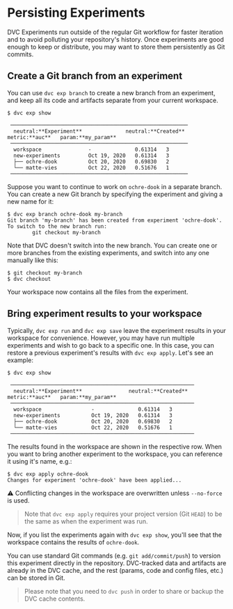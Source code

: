 # Persisting Experiments

DVC Experiments run outside of the regular Git workflow for faster iteration and
to avoid polluting your <abbr>repository</abbr>'s history. Once experiments are
good enough to keep or distribute, you may want to store them persistently as
Git commits.

## Create a Git branch from an experiment

You can use `dvc exp branch` to create a new branch from an experiment, and keep
all its code and artifacts separate from your current <abbr>workspace</abbr>.

```cli
$ dvc exp show
```

```dvctable
 ─────────────────────────────────────────────────────────
  neutral:**Experiment**              neutral:**Created**            metric:**auc**   param:**my_param**
 ─────────────────────────────────────────────────────────
  workspace               -              0.61314   3
  new-experiments         Oct 19, 2020   0.61314   3
  ├── ochre-dook          Oct 20, 2020   0.69830   2
  └── matte-vies          Oct 22, 2020   0.51676   1
 ─────────────────────────────────────────────────────────
```

Suppose you want to continue to work on `ochre-dook` in a separate branch. You
can create a new Git branch by specifying the experiment and giving a new name
for it:

```cli
$ dvc exp branch ochre-dook my-branch
Git branch 'my-branch' has been created from experiment 'ochre-dook'.
To switch to the new branch run:
        git checkout my-branch
```

Note that DVC doesn't switch into the new branch. You can create one or more
branches from the existing experiments, and switch into any one manually like
this:

```cli
$ git checkout my-branch
$ dvc checkout
```

Your workspace now contains all the files from the experiment.

## Bring experiment results to your workspace

Typically, `dvc exp run` and `dvc exp save` leave the experiment results in your
workspace for convenience. However, you may have run multiple experiments and
wish to go back to a specific one. In this case, you can restore a previous
experiment's results with `dvc exp apply`. Let's see an example:

```cli
$ dvc exp show
```

```dvctable
 ───────────────────────────────────────────────────────────
  neutral:**Experiment**               neutral:**Created**            metric:**auc**   param:**my_param**
 ───────────────────────────────────────────────────────────
  workspace                -              0.61314   3
  new-experiments          Oct 19, 2020   0.61314   3
  ├── ochre-dook           Oct 20, 2020   0.69830   2
  └── matte-vies           Oct 22, 2020   0.51676   1
 ───────────────────────────────────────────────────────────
```

The results found in the workspace are shown in the respective row. When you
want to bring another experiment to the workspace, you can reference it using
it's name, e.g.:

```cli
$ dvc exp apply ochre-dook
Changes for experiment 'ochre-dook' have been applied...
```

⚠️ Conflicting changes in the workspace are overwritten unless `--no-force` is
used.

> Note that `dvc exp apply` requires your project version (Git `HEAD`) to be the
> same as when the experiment was run.

Now, if you list the experiments again with `dvc exp show`, you'll see that the
workspace contains the results of `ochre-dook`.

You can use standard Git commands (e.g. `git add/commit/push`) to version this
experiment directly in the <abbr>repository</abbr>. DVC-tracked data and
artifacts are already in the DVC cache, and the rest (params, code and config
files, etc.) can be stored in Git.

> Please note that you need to `dvc push` in order to share or backup the DVC
> cache contents.
